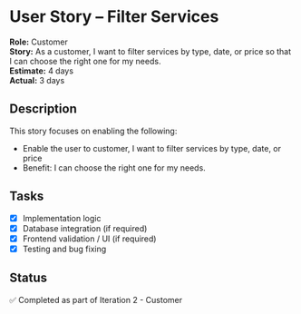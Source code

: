 # User Story – Filter Services

**Role:** Customer  
**Story:** As a customer, I want to filter services by type, date, or price so that I can choose the right one for my needs.  
**Estimate:** 4 days  
**Actual:** 3 days  

## Description

This story focuses on enabling the following:

- Enable the user to customer, I want to filter services by type, date, or price
- Benefit: I can choose the right one for my needs.

## Tasks

- [x] Implementation logic
- [x] Database integration (if required)
- [x] Frontend validation / UI (if required)
- [x] Testing and bug fixing

## Status

✅ Completed as part of Iteration 2 - Customer  
